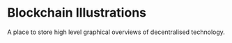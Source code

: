 # Blockchain Illustrations

A place to store high level graphical overviews of decentralised technology.
